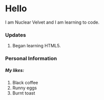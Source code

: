 <h1>Hello</h1>
<p>I am Nuclear Velvet and I am learning to code.</p>
<h3>Updates</h3>
  <ol>
  <li>Began learning HTML5.</li>
  </ol>
<h3>Personal Information</h3>
  <h5>My likes:</h5>
    <ol>
      <li>Black coffee</li>
      <li>Runny eggs</li>
      <li>Burnt toast</li>
    </ol>
